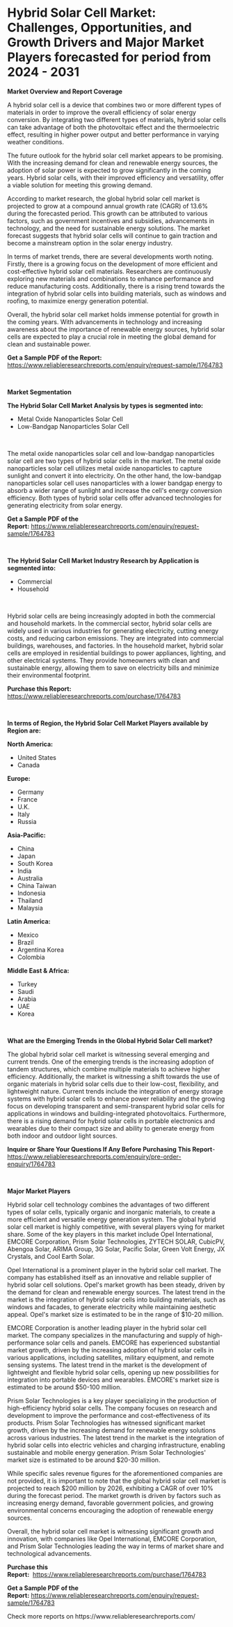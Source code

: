 <p><h1>Hybrid Solar Cell Market: Challenges, Opportunities, and Growth Drivers and Major Market Players forecasted for period from 2024 - 2031</h1></p><p><strong>Market Overview and Report Coverage</strong></p>
<p><p>A hybrid solar cell is a device that combines two or more different types of materials in order to improve the overall efficiency of solar energy conversion. By integrating two different types of materials, hybrid solar cells can take advantage of both the photovoltaic effect and the thermoelectric effect, resulting in higher power output and better performance in varying weather conditions.</p><p>The future outlook for the hybrid solar cell market appears to be promising. With the increasing demand for clean and renewable energy sources, the adoption of solar power is expected to grow significantly in the coming years. Hybrid solar cells, with their improved efficiency and versatility, offer a viable solution for meeting this growing demand.</p><p>According to market research, the global hybrid solar cell market is projected to grow at a compound annual growth rate (CAGR) of 13.6% during the forecasted period. This growth can be attributed to various factors, such as government incentives and subsidies, advancements in technology, and the need for sustainable energy solutions. The market forecast suggests that hybrid solar cells will continue to gain traction and become a mainstream option in the solar energy industry.</p><p>In terms of market trends, there are several developments worth noting. Firstly, there is a growing focus on the development of more efficient and cost-effective hybrid solar cell materials. Researchers are continuously exploring new materials and combinations to enhance performance and reduce manufacturing costs. Additionally, there is a rising trend towards the integration of hybrid solar cells into building materials, such as windows and roofing, to maximize energy generation potential.</p><p>Overall, the hybrid solar cell market holds immense potential for growth in the coming years. With advancements in technology and increasing awareness about the importance of renewable energy sources, hybrid solar cells are expected to play a crucial role in meeting the global demand for clean and sustainable power.</p></p>
<p><strong>Get a Sample PDF of the Report:</strong> <a href="https://www.reliableresearchreports.com/enquiry/request-sample/1764783">https://www.reliableresearchreports.com/enquiry/request-sample/1764783</a></p>
<p>&nbsp;</p>
<p><strong>Market Segmentation</strong></p>
<p><strong>The Hybrid Solar Cell Market Analysis by types is segmented into:</strong></p>
<p><ul><li>Metal Oxide Nanoparticles Solar Cell</li><li>Low-Bandgap Nanoparticles Solar Cell</li></ul></p>
<p>&nbsp;</p>
<p><p>The metal oxide nanoparticles solar cell and low-bandgap nanoparticles solar cell are two types of hybrid solar cells in the market. The metal oxide nanoparticles solar cell utilizes metal oxide nanoparticles to capture sunlight and convert it into electricity. On the other hand, the low-bandgap nanoparticles solar cell uses nanoparticles with a lower bandgap energy to absorb a wider range of sunlight and increase the cell's energy conversion efficiency. Both types of hybrid solar cells offer advanced technologies for generating electricity from solar energy.</p></p>
<p><strong>Get a Sample PDF of the Report:</strong>&nbsp;<a href="https://www.reliableresearchreports.com/enquiry/request-sample/1764783">https://www.reliableresearchreports.com/enquiry/request-sample/1764783</a></p>
<p>&nbsp;</p>
<p><strong>The Hybrid Solar Cell Market Industry Research by Application is segmented into:</strong></p>
<p><ul><li>Commercial</li><li>Household</li></ul></p>
<p>&nbsp;</p>
<p><p>Hybrid solar cells are being increasingly adopted in both the commercial and household markets. In the commercial sector, hybrid solar cells are widely used in various industries for generating electricity, cutting energy costs, and reducing carbon emissions. They are integrated into commercial buildings, warehouses, and factories. In the household market, hybrid solar cells are employed in residential buildings to power appliances, lighting, and other electrical systems. They provide homeowners with clean and sustainable energy, allowing them to save on electricity bills and minimize their environmental footprint.</p></p>
<p><strong>Purchase this Report:</strong>&nbsp; <a href="https://www.reliableresearchreports.com/purchase/1764783">https://www.reliableresearchreports.com/purchase/1764783</a></p>
<p>&nbsp;</p>
<p><strong>In terms of Region, the Hybrid Solar Cell Market Players available by Region are:</strong></p>
<p>
    <p> <strong> North America: </strong>
        <ul>
            <li>United States</li>
            <li>Canada</li>
        </ul>
        </p> 
    <p> <strong> Europe: </strong>
        <ul>
            <li>Germany</li>
            <li>France</li>
            <li>U.K.</li>
            <li>Italy</li>
            <li>Russia</li>
        </ul>
        </p> 
    <p> <strong> Asia-Pacific: </strong>
        <ul>
            <li>China</li>
            <li>Japan</li>
            <li>South Korea</li>
            <li>India</li>
            <li>Australia</li>
            <li>China Taiwan</li>
            <li>Indonesia</li>
            <li>Thailand</li>
            <li>Malaysia</li>
        </ul>
        </p> 
    <p> <strong> Latin America: </strong>
        <ul>
            <li>Mexico</li>
            <li>Brazil</li>
            <li>Argentina Korea</li>
            <li>Colombia</li>
        </ul>
        </p> 
    <p> <strong> Middle East & Africa: </strong>
        <ul>
            <li>Turkey</li>
            <li>Saudi</li>
            <li>Arabia</li>
            <li>UAE</li>
            <li>Korea</li>
        </ul>
    </p>
    </p>
<p>&nbsp;</p>
<p><strong>What are the Emerging Trends in the Global Hybrid Solar Cell market?</strong></p>
<p><p>The global hybrid solar cell market is witnessing several emerging and current trends. One of the emerging trends is the increasing adoption of tandem structures, which combine multiple materials to achieve higher efficiency. Additionally, the market is witnessing a shift towards the use of organic materials in hybrid solar cells due to their low-cost, flexibility, and lightweight nature. Current trends include the integration of energy storage systems with hybrid solar cells to enhance power reliability and the growing focus on developing transparent and semi-transparent hybrid solar cells for applications in windows and building-integrated photovoltaics. Furthermore, there is a rising demand for hybrid solar cells in portable electronics and wearables due to their compact size and ability to generate energy from both indoor and outdoor light sources.</p></p>
<p><strong>Inquire or Share Your Questions If Any Before Purchasing This Report</strong>- <a href="https://www.reliableresearchreports.com/enquiry/pre-order-enquiry/1764783">https://www.reliableresearchreports.com/enquiry/pre-order-enquiry/1764783</a></p>
<p>&nbsp;</p>
<p><strong>Major Market Players</strong></p>
<p><p>Hybrid solar cell technology combines the advantages of two different types of solar cells, typically organic and inorganic materials, to create a more efficient and versatile energy generation system. The global hybrid solar cell market is highly competitive, with several players vying for market share. Some of the key players in this market include Opel International, EMCORE Corporation, Prism Solar Technologies, ZYTECH SOLAR, CubicPV, Abengoa Solar, ARIMA Group, 3G Solar, Pacific Solar, Green Volt Energy, JX Crystals, and Cool Earth Solar.</p><p>Opel International is a prominent player in the hybrid solar cell market. The company has established itself as an innovative and reliable supplier of hybrid solar cell solutions. Opel's market growth has been steady, driven by the demand for clean and renewable energy sources. The latest trend in the market is the integration of hybrid solar cells into building materials, such as windows and facades, to generate electricity while maintaining aesthetic appeal. Opel's market size is estimated to be in the range of $10-20 million.</p><p>EMCORE Corporation is another leading player in the hybrid solar cell market. The company specializes in the manufacturing and supply of high-performance solar cells and panels. EMCORE has experienced substantial market growth, driven by the increasing adoption of hybrid solar cells in various applications, including satellites, military equipment, and remote sensing systems. The latest trend in the market is the development of lightweight and flexible hybrid solar cells, opening up new possibilities for integration into portable devices and wearables. EMCORE's market size is estimated to be around $50-100 million.</p><p>Prism Solar Technologies is a key player specializing in the production of high-efficiency hybrid solar cells. The company focuses on research and development to improve the performance and cost-effectiveness of its products. Prism Solar Technologies has witnessed significant market growth, driven by the increasing demand for renewable energy solutions across various industries. The latest trend in the market is the integration of hybrid solar cells into electric vehicles and charging infrastructure, enabling sustainable and mobile energy generation. Prism Solar Technologies' market size is estimated to be around $20-30 million.</p><p>While specific sales revenue figures for the aforementioned companies are not provided, it is important to note that the global hybrid solar cell market is projected to reach $200 million by 2026, exhibiting a CAGR of over 10% during the forecast period. The market growth is driven by factors such as increasing energy demand, favorable government policies, and growing environmental concerns encouraging the adoption of renewable energy sources.</p><p>Overall, the hybrid solar cell market is witnessing significant growth and innovation, with companies like Opel International, EMCORE Corporation, and Prism Solar Technologies leading the way in terms of market share and technological advancements.</p></p>
<p><strong>Purchase this Report:</strong>&nbsp;&nbsp;<a href="https://www.reliableresearchreports.com/purchase/1764783">https://www.reliableresearchreports.com/purchase/1764783</a></p>
<p></p>
<p><strong>Get a Sample PDF of the Report:</strong>&nbsp;<a href="https://www.reliableresearchreports.com/enquiry/request-sample/1764783">https://www.reliableresearchreports.com/enquiry/request-sample/1764783</a></p>
<p>Check more reports on https://www.reliableresearchreports.com/</p>
